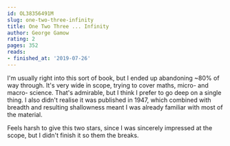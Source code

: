 ```yaml
---
id: OL38356491M
slug: one-two-three-infinity
title: One Two Three ... Infinity
author: George Gamow
rating: 2
pages: 352
reads:
- finished_at: '2019-07-26'
---
```

I'm usually right into this sort of book, but I ended up abandoning ~80% of way through. It's very wide in scope, trying to cover maths, micro- and macro- science. That's admirable, but I think I prefer to go deep on a single thing. I also didn't realise it was published in 1947, which combined with breadth and resulting shallowness meant I was already familiar with most of the material.

Feels harsh to give this two stars, since I was sincerely impressed at the scope, but I didn't finish it so them the breaks.
